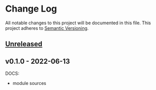 # Change Log

All notable changes to this project will be documented in this file.
This project adheres to [Semantic Versioning](http://semver.org/).

<a name="unreleased"></a>
## [Unreleased]



<a name="v0.1.0"></a>
## v0.1.0 - 2022-06-13
DOCS:
- module sources


[Unreleased]: https://github.com/nclouds/terraform-aws-repo/compare/v0.1.0...HEAD
